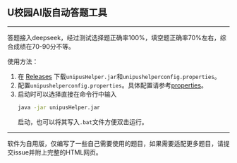 ## U校园AI版自动答题工具

---

答题接入deepseek，经过测试选择题正确率100%，填空题正确率70%左右，综合成绩在70-90分不等。

使用方法：

1. 在
[Releases](https://github.com/Duster-Cule/UnipusHelper/releases)
下载`unipusHelper.jar`和`unipushelperconfig.properties`。 
2. 配置`unipushelperconfig.properties`。具体配置请参考[properties](src/doc/properties.md)。
3. 启动时可以选择直接在命令行中输入
    ```bash
    java -jar unipusHelper.jar
    ```
    启动，也可以将其写入`.bat`文件方便双击运行。
---
软件为自用版，仅编写了一些自己需要使用的题目，如果需要适配更多题目，请提交issue并附上完整的HTML网页。